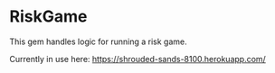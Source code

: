 # RiskGame

This gem handles logic for running a risk game.

Currently in use here: https://shrouded-sands-8100.herokuapp.com/
